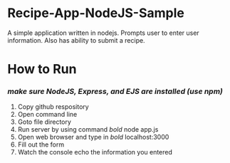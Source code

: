 # Recipe-App-NodeJS-Sample
A simple application written in nodejs. Prompts user to enter user information. Also has ability to submit a recipe.

# How to Run 
### *make sure NodeJS, Express, and EJS are installed (use npm)*
1. Copy github respository
1. Open command line
1. Goto file directory
1. Run server by using command *bold* node app.js
1. Open web browser and type in *bold* localhost:3000
1. Fill out the form
1. Watch the console echo the information you entered
